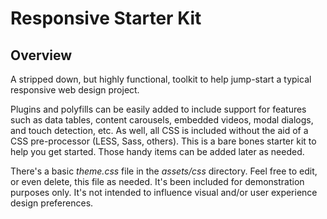 # Responsive Starter Kit

## Overview

A stripped down, but highly functional, toolkit to help jump-start a typical responsive web design project.

Plugins and polyfills can be easily added to include support for features such as data tables, content carousels, embedded videos, modal dialogs, and touch detection, etc. As well, all CSS is included without the aid of a CSS pre-processor (LESS, Sass, others). This is a bare bones starter kit to help you get started. Those handy items can be added later as needed.

There's a basic *theme.css* file in the *assets/css* directory. Feel free to edit, or even delete, this file as needed. It's been included for demonstration purposes only. It's not intended to influence visual and/or user experience design preferences.